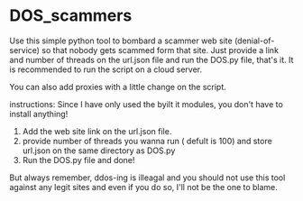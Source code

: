 # DOS_scammers
Use this simple python tool to bombard a scammer web site (denial-of-service) so that nobody gets scammed form that site. Just provide a link and number of threads on the url.json file and run the DOS.py file, that's it. It is recommended to run the script on a cloud server.

You can also add proxies with a little change on the script.


instructions:
Since I have only used the byilt it modules, you don't have to install anything!

1. Add the web site link on the url.json file.
2. provide number of threads you wanna run ( defult is 100) and store url.json on the same directory as DOS.py
3. Run the DOS.py file and done!



But always remember, ddos-ing is illeagal and you should not use this tool against any legit sites and even if you do so, I'll not be the one to blame.
